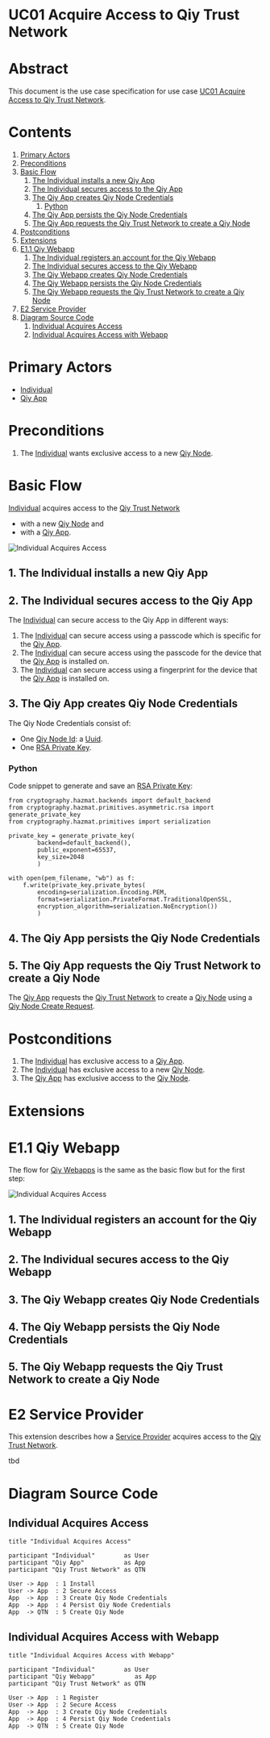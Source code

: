 # UC01 Acquire Access to Qiy Trust Network

# Abstract

This document is the use case specification for use case [UC01 Acquire Access to Qiy Trust Network](UC01%20Acquire%20Access%20to%20Qiy%20Trust%20Network.md).

# Contents


1. [Primary Actors](#primary-actors)
1. [Preconditions](#preconditions)
1. [Basic Flow](#basic-flow)
	1. [The Individual installs a new Qiy App](#1-the-individual-installs-a-new-qiy-app)
	1. [The Individual secures access to the Qiy App](#2-the-individual-secures-access-to-the-qiy-app)
	1. [The Qiy App creates Qiy Node Credentials](#3-the-qiy-app-creates-qiy-node-credentials)
		1. [Python](#python)
	1. [The Qiy App persists the Qiy Node Credentials](#4-the-qiy-app-persists-the-qiy-node-credentials)
	1. [The Qiy App requests the Qiy Trust Network to create a Qiy Node](#5-the-qiy-app-requests-the-qiy-trust-network-to-create-a-qiy-node)
1. [Postconditions](#postconditions)
1. [Extensions](#extensions)
1. [E1.1 Qiy Webapp](#e11-qiy-webapp)
	1. [The Individual registers an account for the Qiy Webapp](#1-the-individual-registers-an-account-for-the-qiy-webapp)
	1. [The Individual secures access to the Qiy Webapp](#2-the-individual-secures-access-to-the-qiy-webapp)
	1. [The Qiy Webapp creates Qiy Node Credentials](#3-the-qiy-webapp-creates-qiy-node-credentials)
	1. [The Qiy Webapp persists the Qiy Node Credentials](#4-the-qiy-webapp-persists-the-qiy-node-credentials)
	1. [The Qiy Webapp requests the Qiy Trust Network to create a Qiy Node](#5-the-qiy-webapp-requests-the-qiy-trust-network-to-create-a-qiy-node)
1. [E2 Service Provider](#e2-service-provider)
1. [Diagram Source Code](#diagram-source-code)
	1. [Individual Acquires Access](#individual-acquires-access)
	1. [Individual Acquires Access with Webapp](#individual-acquires-access-with-webapp)

# Primary Actors

* [Individual](../Definitions.md#individual)
* [Qiy App](../Definitions.md#qiy-app)

# Preconditions

1. The [Individual](../Definitions.md#individual) wants exclusive access to a new [Qiy Node](../Definitions.md#qiy-node).

# Basic Flow

[Individual](../Definitions.md#individual) acquires access to the [Qiy Trust Network](../Definitions.md#qiy-trust-network)
* with a new [Qiy Node](../Definitions.md#qiy-node) and
* with a [Qiy App](../Definitions.md#qiy-app).

![Individual Acquires Access](../images/Individual_Acquires_Access_-_UC01.png)

## 1. The Individual installs a new Qiy App
## 2. The Individual secures access to the Qiy App

The [Individual](../Definitions.md#individual) can secure access to the Qiy App in different ways:
1. The [Individual](../Definitions.md#individual) can secure access using a passcode which is specific for the [Qiy App](../Definitions.md#qiy-app).
1. The [Individual](../Definitions.md#individual) can secure access using the passcode for the device that the [Qiy App](../Definitions.md#qiy-app) is installed on.
1. The [Individual](../Definitions.md#individual) can secure access using a fingerprint for the device that the [Qiy App](../Definitions.md#qiy-app) is installed on.


## 3. The Qiy App creates Qiy Node Credentials

The Qiy Node Credentials consist of:
* One [Qiy Node Id](../Definitions.md#qiy-node-id): a [Uuid](../Definitions.md#uuid).
* One [RSA Private Key](../Definitions.md#rsa-private-key).

### Python

Code snippet to generate and save an [RSA Private Key](../Definitions.md#rsa-private-key):

```
from cryptography.hazmat.backends import default_backend
from cryptography.hazmat.primitives.asymmetric.rsa import generate_private_key
from cryptography.hazmat.primitives import serialization

private_key = generate_private_key(
        backend=default_backend(),
        public_exponent=65537,
        key_size=2048
        )

with open(pem_filename, "wb") as f:
    f.write(private_key.private_bytes(
        encoding=serialization.Encoding.PEM,
        format=serialization.PrivateFormat.TraditionalOpenSSL,
        encryption_algorithm=serialization.NoEncryption())
        )
```

## 4. The Qiy App persists the Qiy Node Credentials
## 5. The Qiy App requests the Qiy Trust Network to create a Qiy Node

The [Qiy App](../Definitions.md#qiy-app) requests the [Qiy Trust Network](../Definitions.md#qiy-trust-network) to create a [Qiy Node](../Definitions.md#qiy-node) using a [Qiy Node Create Request](../Definitions.md#qiy-node-create-request).


# Postconditions

1. The [Individual](../Definitions.md#individual) has exclusive access to a [Qiy App](../Definitions.md#qiy-app).
1. The [Individual](../Definitions.md#individual) has exclusive access to a new [Qiy Node](../Definitions.md#qiy-node).
1. The [Qiy App](../Definitions.md#qiy-app) has exclusive access to the [Qiy Node](../Definitions.md#qiy-node).


# Extensions

# E1.1 Qiy Webapp

The flow for [Qiy Webapps](../Definitions.md#qiy-webapp) is the same as the basic flow but for the first step:

![Individual Acquires Access](../images/Individual_Acquires_Access_-_UC01.png)

## 1. The Individual registers an account for the Qiy Webapp
## 2. The Individual secures access to the Qiy Webapp
## 3. The Qiy Webapp creates Qiy Node Credentials
## 4. The Qiy Webapp persists the Qiy Node Credentials
## 5. The Qiy Webapp requests the Qiy Trust Network to create a Qiy Node

# E2 Service Provider

This extension describes how a [Service Provider](../Definitions.md#service-provider) acquires access to the [Qiy Trust Network](../Definitions.md#qiy-trust-network).

tbd

# Diagram Source Code

## Individual Acquires Access

```
title "Individual Acquires Access"

participant "Individual"        as User
participant "Qiy App"           as App
participant "Qiy Trust Network" as QTN

User -> App  : 1 Install
User -> App  : 2 Secure Access
App  -> App  : 3 Create Qiy Node Credentials
App  -> App  : 4 Persist Qiy Node Credentials
App  -> QTN  : 5 Create Qiy Node
```

## Individual Acquires Access with Webapp

```
title "Individual Acquires Access with Webapp"

participant "Individual"        as User
participant "Qiy Webapp"           as App
participant "Qiy Trust Network" as QTN

User -> App  : 1 Register
User -> App  : 2 Secure Access
App  -> App  : 3 Create Qiy Node Credentials
App  -> App  : 4 Persist Qiy Node Credentials
App  -> QTN  : 5 Create Qiy Node
```
